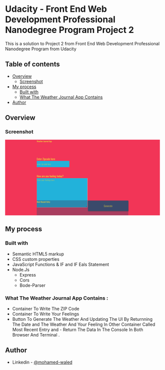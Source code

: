 # Udacity - Front End Web Development Professional Nanodegree Program Project 2

This is a solution to Project 2 from Front End Web Development Professional Nanodegree Program from Udacity

## Table of contents

- [Overview](#overview)
  - [Screenshot](#screenshot)
- [My process](#my-process)
  - [Built with](#built-with)
  - [What The Weather Journal App Contains](#what-the-weather-journal-app-contains-)
- [Author](#author)

## Overview

### Screenshot

![](https://raw.githubusercontent.com/Mohamed-Waled/Weather-Journal-App/main/Images/Screenshot%202022-03-11%20at%2011-21-03%20Weather%20Journal.png)

## My process

### Built with

- Semantic HTML5 markup
- CSS custom properties
- JavaScript Functions & IF and IF Eals Statement
- Node.Js
    - Express 
    - Cors 
    - Bode-Parser

### What The Weather Journal App Contains :
- Container To Write The ZIP Code
- Container To Write Your Feelings
- Button To Generate The Weather And Updating The UI By Returnning The Date and The Weather And Your Feeling In Other Container Called Most Recent Entry and - Return The Data In The Console In Both Browser And Terminal .

## Author

- Linkedin - [@mohamed-waled](https://www.linkedin.com/in/mohamed-waled-82a51a1bb/)